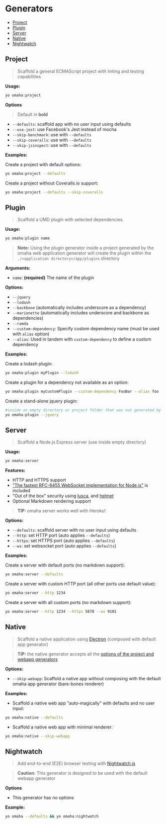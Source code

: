 Generators
==========
- [Project](#project)
- [Plugin](#plugin)
- [Server](#server)
- [Native](#native)
- [Nightwatch](#nightwatch)

Project
-------
> Scaffold a general ECMAScript project with linting and testing capabilities

**Usage:**
```sh
yo omaha:project
```

**Options**
> Default in **bold**

- `--defaults`: scaffold app with no user input using defaults
- `--use-jest`: use Facebook's Jest instead of mocha
- `--skip-benchmark`: use with `--defaults`
- `--skip-coveralls`: use with `--defaults`
- `--skip-jsinspect`: use with `--defaults`

**Examples:**

Create a project with default options:
```sh
yo omaha:project --defaults
```

Create a project without Coveralls.io support:
```sh
yo omaha:project --defaults --skip-coveralls
```

Plugin
------
> Scaffold a UMD plugin with selected dependencies.

**Usage:**
```sh
yo omaha:plugin name
```
> **Note:** Using the plugin generator inside a project generated by the omaha web application generator will create the plugin within the `./<application directory>/app/plugins` directory

**Arguments:**
- `name`: **(required)** The name of the plugin

**Options:**
- `--jquery`
- `--lodash`
- `--backbone` (automatically includes underscore as a dependency)
- `--marionette` (automatically includes underscore and backbone as dependencies)
- `--ramda`
- `--custom-dependency`: Specify custom dependency name (must be used with `alias` option)
- `--alias`: Used in tandem with `custom-dependency` to define a custom dependency

**Examples:**

Create a lodash plugin:
```sh
yo omaha:plugin myPlugin --lodash
```
Create a plugin for a dependency not available as an option:
```sh
yo omaha:plugin myCustomPlugin --custom-dependency FooBar --alias foo
```
Create a stand-alone jquery plugin:
```sh
#inside an empty directory or project folder that was not generated by omaha
yo omaha:plugin --jquery
```

Server
------
> Scaffold a Node.js Express server (use inside empty directory)

**Usage:**
```sh
yo omaha:server
```

**Features:**
- HTTP and HTTPS support
- ["The fastest RFC-6455 WebSocket implementation for Node.js"](https://github.com/websockets/ws) is included
- "Out of the box" security using [lusca](https://github.com/krakenjs/lusca), and [helmet](https://github.com/helmetjs/helmet)
- Optional Markdown rendering support

> **TIP:** omaha server works well with Heroku!

**Options:**
- `--defaults`: scaffold server with no user input using defaults
- `--http`: set HTTP port (auto applies `--defaults`)
- `--https`: set HTTPS port (auto applies `--defaults`)
- `--ws`: set websocket port (auto applies `--defaults`)

**Examples:**

Create a server with default ports (no markdown support):
```sh
yo omaha:server --defaults
```

Create a server with custom HTTP port (all other ports use default value):
```sh
yo omaha:server --http 1234
```

Create a server with all custom ports (no markdown support):
```sh
yo omaha:server --http 1234 --https 5678 --ws 9101
```

Native
------
> Scaffold a native application using [Electron](https://electron.atom.io/) (composed with default app generator)

> **TIP:** the  native generator accepts all the [options of the project and webapp generators](https://github.com/omahajs/generator-omaha#command-line-options)

**Options:**
- `--skip-webapp`: Scaffold a native app without composing with the default omaha app generator (bare-bones renderer)

**Examples:**

- Scaffold a native web app "auto-magically" with defaults and no user input:

```bash
yo omaha:native --defaults
```

- Scaffold a native web app with minimal renderer:

```bash
yo omaha:native --skip-webapp
```

Nightwatch
----------
> Add end-to-end (E2E) browser testing with [Nightwatch.js](http://nightwatchjs.org/)

> **Caution**: This generator is designed to be used with the default webapp generator

**Options**
- This generator has no options

**Example:**

```bash
yo omaha --defaults && yo omaha:nightwatch
```
